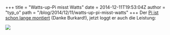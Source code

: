 +++
title = "Watts-up-Pi misst Watts"
date = 2014-12-11T19:53:04Z
author = "typ_o"
path = "/blog/2014/12/11/watts-up-pi-misst-watts"
+++
Der [Pi ist schon lange
montiert](http://flipdot.org/blog/archives/254-Watts-up.html) (Danke
Burkard\!), jetzt loggt er auch die Leistung:

[![](https://flipdot.org/blog/uploads/watts-up-pi-power.serendipityThumb.png)](https://flipdot.org/blog/uploads/watts-up-pi-power.png)
